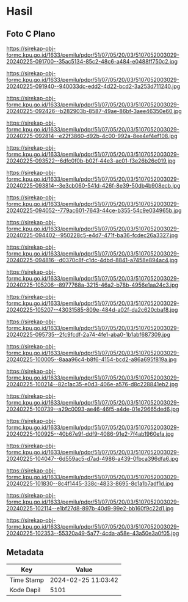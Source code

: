 # Hasil

## Foto C Plano

https://sirekap-obj-formc.kpu.go.id/1633/pemilu/pdpr/51/07/05/20/03/5107052003029-20240225-091700--35ac5134-85c2-48c6-a484-e0488ff750c2.jpg

https://sirekap-obj-formc.kpu.go.id/1633/pemilu/pdpr/51/07/05/20/03/5107052003029-20240225-091940--940033dc-edd2-4d22-bcd2-3a253d711240.jpg

https://sirekap-obj-formc.kpu.go.id/1633/pemilu/pdpr/51/07/05/20/03/5107052003029-20240225-092426--b282903b-8587-49ae-86bf-3aee46350e60.jpg

https://sirekap-obj-formc.kpu.go.id/1633/pemilu/pdpr/51/07/05/20/03/5107052003029-20240225-092814--e22f3860-d92b-4c00-992a-8ee4ef4ef108.jpg

https://sirekap-obj-formc.kpu.go.id/1633/pemilu/pdpr/51/07/05/20/03/5107052003029-20240225-093522--6dfc0f0b-b02f-44e3-ac01-f3e26b26c019.jpg

https://sirekap-obj-formc.kpu.go.id/1633/pemilu/pdpr/51/07/05/20/03/5107052003029-20240225-093814--3e3cb060-541d-426f-8e39-50db4b908ecb.jpg

https://sirekap-obj-formc.kpu.go.id/1633/pemilu/pdpr/51/07/05/20/03/5107052003029-20240225-094052--779ac601-7643-44ce-b355-54c9e034965b.jpg

https://sirekap-obj-formc.kpu.go.id/1633/pemilu/pdpr/51/07/05/20/03/5107052003029-20240225-094402--950228c5-e4d7-471f-ba36-fcdec26a3327.jpg

https://sirekap-obj-formc.kpu.go.id/1633/pemilu/pdpr/51/07/05/20/03/5107052003029-20240225-094816--d0370c8f-c1dc-4dbd-8841-a7458e894ac4.jpg

https://sirekap-obj-formc.kpu.go.id/1633/pemilu/pdpr/51/07/05/20/03/5107052003029-20240225-105206--8977768a-3215-46a2-b78b-4956e1aa24c3.jpg

https://sirekap-obj-formc.kpu.go.id/1633/pemilu/pdpr/51/07/05/20/03/5107052003029-20240225-105207--43031585-809e-484d-a02f-da2c620cbaf8.jpg

https://sirekap-obj-formc.kpu.go.id/1633/pemilu/pdpr/51/07/05/20/03/5107052003029-20240225-095735--2fc9fcdf-2a74-4fe1-aba0-1b1abf687309.jpg

https://sirekap-obj-formc.kpu.go.id/1633/pemilu/pdpr/51/07/05/20/03/5107052003029-20240225-100005--8aaa96c4-b8f6-4154-bcd2-a86a695f819a.jpg

https://sirekap-obj-formc.kpu.go.id/1633/pemilu/pdpr/51/07/05/20/03/5107052003029-20240225-100214--82c1ac35-e0d3-406e-a576-d8c228841eb2.jpg

https://sirekap-obj-formc.kpu.go.id/1633/pemilu/pdpr/51/07/05/20/03/5107052003029-20240225-100739--a29c0093-ae46-46f5-a4de-01e29665ded6.jpg

https://sirekap-obj-formc.kpu.go.id/1633/pemilu/pdpr/51/07/05/20/03/5107052003029-20240225-100925--40b67e9f-ddf9-4086-91e2-7f4ab1960efa.jpg

https://sirekap-obj-formc.kpu.go.id/1633/pemilu/pdpr/51/07/05/20/03/5107052003029-20240225-104047--6d559ac5-d7ad-4986-a439-0fbca396dfa6.jpg

https://sirekap-obj-formc.kpu.go.id/1633/pemilu/pdpr/51/07/05/20/03/5107052003029-20240225-101830--8c4f1445-338c-4833-8695-8c1a1b7adf1d.jpg

https://sirekap-obj-formc.kpu.go.id/1633/pemilu/pdpr/51/07/05/20/03/5107052003029-20240225-102114--e1bf27d8-897b-40d9-99e2-bb160f9c22d1.jpg

https://sirekap-obj-formc.kpu.go.id/1633/pemilu/pdpr/51/07/05/20/03/5107052003029-20240225-102353--55320a49-5a77-4cda-a58e-43a50e3a0f05.jpg


## Metadata

| Key        | Value               |
| ---------- | ------------------- |
| Time Stamp | 2024-02-25 11:03:42 |
| Kode Dapil | 5101                |



